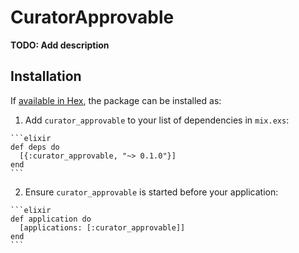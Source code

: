 # CuratorApprovable

**TODO: Add description**

## Installation

If [available in Hex](https://hex.pm/docs/publish), the package can be installed as:

  1. Add `curator_approvable` to your list of dependencies in `mix.exs`:

    ```elixir
    def deps do
      [{:curator_approvable, "~> 0.1.0"}]
    end
    ```

  2. Ensure `curator_approvable` is started before your application:

    ```elixir
    def application do
      [applications: [:curator_approvable]]
    end
    ```

